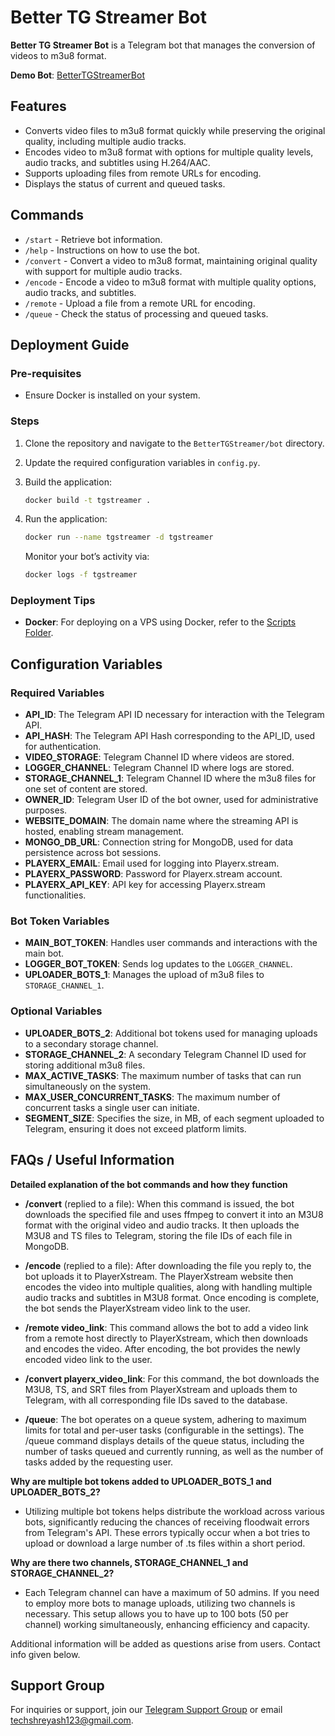 # Better TG Streamer Bot

**Better TG Streamer Bot** is a Telegram bot that manages the conversion of videos to m3u8 format.

**Demo Bot**: [BetterTGStreamerBot](https://telegram.me/BetterTGStreamerBot)

## Features

- Converts video files to m3u8 format quickly while preserving the original quality, including multiple audio tracks.
- Encodes video to m3u8 format with options for multiple quality levels, audio tracks, and subtitles using H.264/AAC.
- Supports uploading files from remote URLs for encoding.
- Displays the status of current and queued tasks.

## Commands

- `/start` - Retrieve bot information.
- `/help` - Instructions on how to use the bot.
- `/convert` - Convert a video to m3u8 format, maintaining original quality with support for multiple audio tracks.
- `/encode` - Encode a video to m3u8 format with multiple quality options, audio tracks, and subtitles.
- `/remote` - Upload a file from a remote URL for encoding.
- `/queue` - Check the status of processing and queued tasks.

## Deployment Guide

### Pre-requisites

- Ensure Docker is installed on your system.

### Steps

1. Clone the repository and navigate to the `BetterTGStreamer/bot` directory.
2. Update the required configuration variables in `config.py`.
3. Build the application:
   ```bash
   docker build -t tgstreamer .
   ```
4. Run the application:

   ```bash
   docker run --name tgstreamer -d tgstreamer
   ```

   Monitor your bot’s activity via:

   ```bash
   docker logs -f tgstreamer
   ```

### Deployment Tips

- **Docker**: For deploying on a VPS using Docker, refer to the [Scripts Folder](./scripts).

## Configuration Variables

### Required Variables

- **API_ID**: The Telegram API ID necessary for interaction with the Telegram API.
- **API_HASH**: The Telegram API Hash corresponding to the API_ID, used for authentication.
- **VIDEO_STORAGE**: Telegram Channel ID where videos are stored.
- **LOGGER_CHANNEL**: Telegram Channel ID where logs are stored.
- **STORAGE_CHANNEL_1**: Telegram Channel ID where the m3u8 files for one set of content are stored.
- **OWNER_ID**: Telegram User ID of the bot owner, used for administrative purposes.
- **WEBSITE_DOMAIN**: The domain name where the streaming API is hosted, enabling stream management.
- **MONGO_DB_URL**: Connection string for MongoDB, used for data persistence across bot sessions.
- **PLAYERX_EMAIL**: Email used for logging into Playerx.stream.
- **PLAYERX_PASSWORD**: Password for Playerx.stream account.
- **PLAYERX_API_KEY**: API key for accessing Playerx.stream functionalities.

### Bot Token Variables

- **MAIN_BOT_TOKEN**: Handles user commands and interactions with the main bot.
- **LOGGER_BOT_TOKEN**: Sends log updates to the `LOGGER_CHANNEL`.
- **UPLOADER_BOTS_1**: Manages the upload of m3u8 files to `STORAGE_CHANNEL_1`.

### Optional Variables

- **UPLOADER_BOTS_2**: Additional bot tokens used for managing uploads to a secondary storage channel.
- **STORAGE_CHANNEL_2**: A secondary Telegram Channel ID used for storing additional m3u8 files.
- **MAX_ACTIVE_TASKS**: The maximum number of tasks that can run simultaneously on the system.
- **MAX_USER_CONCURRENT_TASKS**: The maximum number of concurrent tasks a single user can initiate.
- **SEGMENT_SIZE**: Specifies the size, in MB, of each segment uploaded to Telegram, ensuring it does not exceed platform limits.

## FAQs / Useful Information

**Detailed explanation of the bot commands and how they function**

- **/convert** (replied to a file): When this command is issued, the bot downloads the specified file and uses ffmpeg to convert it into an M3U8 format with the original video and audio tracks. It then uploads the M3U8 and TS files to Telegram, storing the file IDs of each file in MongoDB.

- **/encode** (replied to a file): After downloading the file you reply to, the bot uploads it to PlayerXstream. The PlayerXstream website then encodes the video into multiple qualities, along with handling multiple audio tracks and subtitles in M3U8 format. Once encoding is complete, the bot sends the PlayerXstream video link to the user.

- **/remote video_link**: This command allows the bot to add a video link from a remote host directly to PlayerXstream, which then downloads and encodes the video. After encoding, the bot provides the newly encoded video link to the user.

- **/convert playerx_video_link**: For this command, the bot downloads the M3U8, TS, and SRT files from PlayerXstream and uploads them to Telegram, with all corresponding file IDs saved to the database.

- **/queue**: The bot operates on a queue system, adhering to maximum limits for total and per-user tasks (configurable in the settings). The /queue command displays details of the queue status, including the number of tasks queued and currently running, as well as the number of tasks added by the requesting user.

**Why are multiple bot tokens added to UPLOADER_BOTS_1 and UPLOADER_BOTS_2?**

- Utilizing multiple bot tokens helps distribute the workload across various bots, significantly reducing the chances of receiving floodwait errors from Telegram's API. These errors typically occur when a bot tries to upload or download a large number of .ts files within a short period.

**Why are there two channels, STORAGE_CHANNEL_1 and STORAGE_CHANNEL_2?**

- Each Telegram channel can have a maximum of 50 admins. If you need to employ more bots to manage uploads, utilizing two channels is necessary. This setup allows you to have up to 100 bots (50 per channel) working simultaneously, enhancing efficiency and capacity.

Additional information will be added as questions arise from users. Contact info given below.

## Support Group

For inquiries or support, join our [Telegram Support Group](https://telegram.me/TechZBots_Support) or email [techshreyash123@gmail.com](mailto:techshreyash123@gmail.com).
